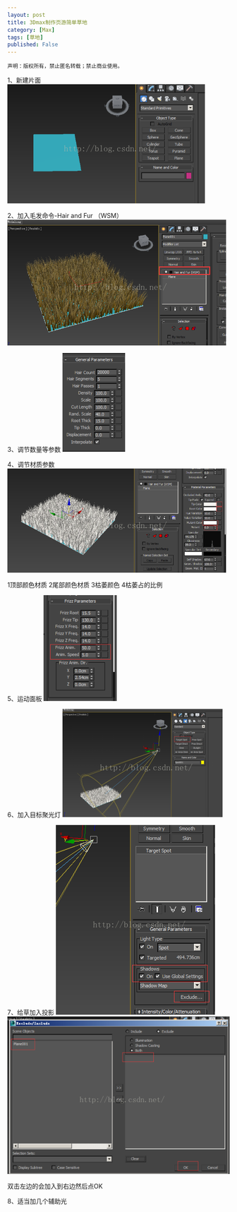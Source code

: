 ```yaml
---
layout: post
title: 3Dmax制作页游简单草地
category: [Max]
tags: [草地]
published: False
---
```



`声明：版权所有，禁止匿名转载；禁止商业使用。`


1、新建片面
<left>
<img src="/public/img/3Dmax制作页游简单草地/01.png">
</left>

2、加入毛发命令-Hair and Fur （WSM）
<left>
<img src="/public/img/3Dmax制作页游简单草地/02.png">
</left>


3、调节数量等参数
<left>
<img src="/public/img/3Dmax制作页游简单草地/03.png">
</left>


4、调节材质参数
<left>
<img src="/public/img/3Dmax制作页游简单草地/04.png">
</left>

1顶部颜色材质 2尾部颜色材质 3枯萎颜色 4枯萎占的比例

 

5、运动面板
<left>
<img src="/public/img/3Dmax制作页游简单草地/05.png">
</left>

 

6、加入目标聚光灯
<left>
<img src="/public/img/3Dmax制作页游简单草地/06.png">
</left>


7、给草加入投影
<left>
<img src="/public/img/3Dmax制作页游简单草地/07.png"><img src="/public/img/3Dmax制作页游简单草地/08.png">
</left>


双击左边的会加入到右边然后点OK

 

8、适当加几个辅助光